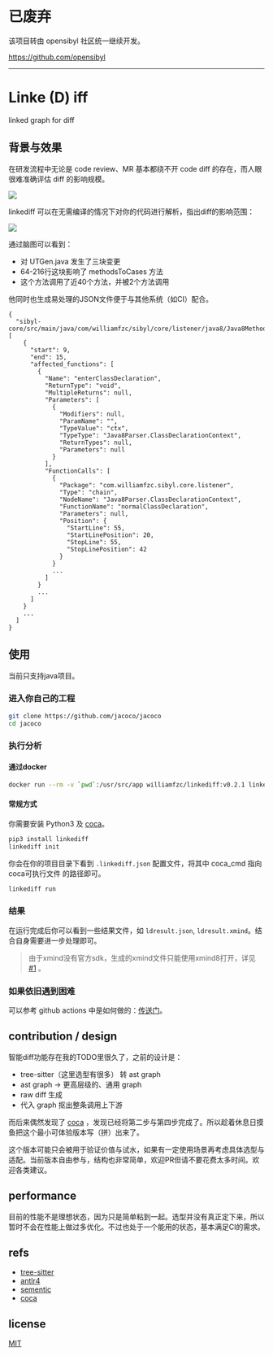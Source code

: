 # 已废弃

该项目转由 opensibyl 社区统一继续开发。

https://github.com/opensibyl

---

# Linke (D) iff

linked graph for diff

## 背景与效果

在研发流程中无论是 code review、MR 基本都绕不开 code diff 的存在，而人眼很难准确评估 diff 的影响规模。

![](https://i.postimg.cc/L5cwt7qS/Wechat-IMG8.jpg)

linkediff 可以在无需编译的情况下对你的代码进行解析，指出diff的影响范围：

![](https://i.postimg.cc/sX0tX1sv/Wechat-IMG9.jpg)

通过脑图可以看到：

- 对 UTGen.java 发生了三块变更
- 64-216行这块影响了 methodsToCases 方法
- 这个方法调用了近40个方法，并被2个方法调用

他同时也生成易处理的JSON文件便于与其他系统（如CI）配合。

```json5
{
  "sibyl-core/src/main/java/com/williamfzc/sibyl/core/listener/java8/Java8MethodListener.java": [
    {
      "start": 9,
      "end": 15,
      "affected_functions": [
        {
          "Name": "enterClassDeclaration",
          "ReturnType": "void",
          "MultipleReturns": null,
          "Parameters": [
            {
              "Modifiers": null,
              "ParamName": "",
              "TypeValue": "ctx",
              "TypeType": "Java8Parser.ClassDeclarationContext",
              "ReturnTypes": null,
              "Parameters": null
            }
          ],
          "FunctionCalls": [
            {
              "Package": "com.williamfzc.sibyl.core.listener",
              "Type": "chain",
              "NodeName": "Java8Parser.ClassDeclarationContext",
              "FunctionName": "normalClassDeclaration",
              "Parameters": null,
              "Position": {
                "StartLine": 55,
                "StartLinePosition": 20,
                "StopLine": 55,
                "StopLinePosition": 42
              }
            }
            ...
          ]
        }
        ...
      ]
    }
    ...
  ]
}
```

## 使用

当前只支持java项目。

### 进入你自己的工程

```bash
git clone https://github.com/jacoco/jacoco
cd jacoco
```

### 执行分析

#### 通过docker

```bash
docker run --rm -v `pwd`:/usr/src/app williamfzc/linkediff:v0.2.1 linkediff run
```

#### 常规方式

你需要安装 Python3 及 [coca](https://github.com/modernizing/coca/releases/tag/v2.3.0)。

```bash
pip3 install linkediff
linkediff init
```

你会在你的项目目录下看到 `.linkediff.json` 配置文件，将其中 coca_cmd 指向 coca可执行文件 的路径即可。

```bash
linkediff run
```

### 结果

在运行完成后你可以看到一些结果文件，如 `ldresult.json`, `ldresult.xmind`。结合自身需要进一步处理即可。

> 由于xmind没有官方sdk，生成的xmind文件只能使用xmind8打开，详见 [#1](https://github.com/williamfzc/linkediff/issues/1) 。

### 如果依旧遇到困难

可以参考 github actions 中是如何做的：[传送门](./.github/workflows/python-package.yml)。

## contribution / design

智能diff功能存在我的TODO里很久了，之前的设计是：

- tree-sitter（这里选型有很多） 转 ast graph
- ast graph -> 更高层级的、通用 graph
- raw diff 生成
- 代入 graph 抠出整条调用上下游

而后来偶然发现了 [coca](https://github.com/modernizing/coca) ，发现已经将第二步与第四步完成了。所以趁着休息日摸鱼把这个最小可体验版本写（拼）出来了。

这个版本可能只会被用于验证价值与试水，如果有一定使用场景再考虑具体选型与适配。当前版本自由参与，结构也非常简单，欢迎PR但请不要花费太多时间。欢迎各类建议。

## performance

目前的性能不是理想状态，因为只是简单粘到一起。选型并没有真正定下来，所以暂时不会在性能上做过多优化。不过也处于一个能用的状态，基本满足CI的需求。

## refs

- [tree-sitter](https://github.com/tree-sitter/tree-sitter)
- [antlr4](https://github.com/antlr/antlr4)
- [sementic](https://github.com/github/semantic)
- [coca](https://github.com/modernizing/coca)

## license

[MIT](LICENSE)
